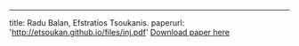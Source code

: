 ---
title: Radu Balan, Efstratios Tsoukanis.
paperurl: 'http://etsoukan.github.io/files/inj.pdf'
[Download paper here](http://etsoukan.github.io/files/inj.pdf)

